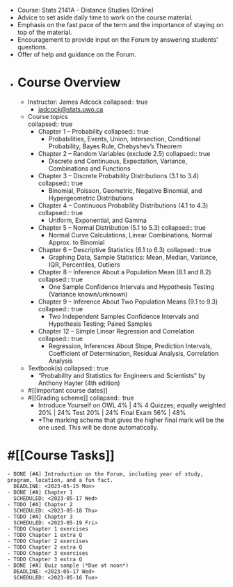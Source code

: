 - Course: Stats 2141A - Distance Studies (Online)
- Advice to set aside daily time to work on the course material.
- Emphasis on the fast pace of the term and the importance of staying on top of the material.
- Encouragement to provide input on the Forum by answering students' questions.
- Offer of help and guidance on the Forum.
- # Course Overview
	- Instructor: James Adcock
	  collapsed:: true
		- jadcock@stats.uwo.ca
	- Course topics  
	  collapsed:: true
		- Chapter 1 – Probability
		  collapsed:: true
			- Probabilities, Events, Union, Intersection, Conditional Probability, Bayes Rule, Chebyshev’s Theorem
		- Chapter 2 – Random Variables (exclude 2.5)
		  collapsed:: true
			- Discrete and Continuous, Expectation, Variance, Combinations and Functions
		- Chapter 3 – Discrete Probability Distributions (3.1 to 3.4)
		  collapsed:: true
			- Binomial, Poisson, Geometric, Negative Binomial, and Hypergeometric Distributions
		- Chapter 4 – Continuous Probability Distributions (4.1 to 4.3)
		  collapsed:: true
			- Uniform, Exponential, and Gamma
		- Chapter 5 – Normal Distribution (5.1 to 5.3)
		  collapsed:: true
			- Normal Curve Calculations, Linear Combinations, Normal Approx. to Binomial
		- Chapter 6 – Descriptive Statistics (6.1 to 6.3)
		  collapsed:: true
			- Graphing Data, Sample Statistics: Mean, Median, Variance, IQR, Percentiles, Outliers
		- Chapter 8 – Inference About a Population Mean (8.1 and 8.2)
		  collapsed:: true
			- One Sample Confidence Intervals and Hypothesis Testing (Variance known/unknown)
		- Chapter 9 – Inference About Two Population Means (9.1 to 9.3)
		  collapsed:: true
			- Two Independent Samples Confidence Intervals and Hypothesis Testing; Paired Samples
		- Chapter 12 – Simple Linear Regression and Correlation
		  collapsed:: true
			- Regression, Inferences About Slope, Prediction Intervals, Coefficient of Determination, Residual Analysis, Correlation Analysis
	- Textbook(s)
	  collapsed:: true
		- “Probability and Statistics for Engineers and Scientists” by Anthony Hayter (4th edition)
	- #[[Important course dates]]
	- #[[Grading scheme]]
	  collapsed:: true
		- Introduce Yourself on OWL            4% | 4%
		  4 Quizzes; equally weighted        20% | 24%
		  Test                                                     20% | 24%
		  Final Exam                                        56% | 48%
		- *The marking scheme that gives the higher final mark will be the one used. This
		  will be done automatically.
# #[[Course Tasks]]
	- DONE [#A] Introduction on the Forum, including year of study, program, location, and a fun fact.
	  DEADLINE: <2023-05-15 Mon>
	- DONE [#A] Chapter 1
	  SCHEDULED: <2023-05-17 Wed>
	- TODO [#A] Chapter 2
	  SCHEDULED: <2023-05-18 Thu>
	- TODO [#A] Chapter 3
	  SCHEDULED: <2023-05-19 Fri>
	- TODO Chapter 1 exercises
	- TODO Chapter 1 extra Q
	- TODO Chapter 2 exercises
	- TODO Chapter 2 extra Q
	- TODO Chapter 3 exercises
	- TODO Chapter 3 extra Q
	- DONE [#A] Quiz sample (*Due at noon*)  
	  DEADLINE: <2023-05-17 Wed>
	  SCHEDULED: <2023-05-16 Tue>